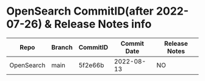 # OpenSearch CommitID(after 2022-07-26) & Release Notes info
|   Repo   |Branch|CommitID|Commit Date|Release Notes|
|----------|------|--------|-----------|-------------|
|OpenSearch|main  |5f2e66b |2022-08-13 |NO           |
